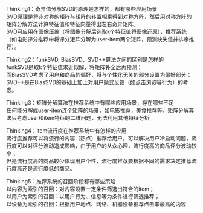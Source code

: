 Thinking1：奇异值分解SVD的原理是怎样的，都有哪些应用场景    
SVD原理是将非对称的矩阵与矩阵的转置相乘得到对称方阵，然后用对称方阵的矩阵分解方法计算特征值和特征向量得出左右奇异矩阵。    
SVD可应用在图像压缩（将图像分解后选取k个特征值将图像还原），推荐系统（如电影评分推荐中将评分矩阵分解为user-item两个矩阵，预测缺失值并排序推荐）。    
    
Thinking2：funkSVD, BiasSVD，SVD++算法之间的区别是怎样的    
funkSVD是取k个特征值求近似解，将矩阵补全后再预测；    
而BiasSVD考虑了用户和商品的偏好，将与个性化无关的部分设置为偏好部分；   
SVD++是在BiasSVD的基础上加上对用户隐式反馈（如点击浏览等行为）的考虑。    
    
Thinking3：矩阵分解算法在推荐系统中有哪些应用场景，存在哪些不足    
任何能分解成user-item连个矩阵的场景，如电影推荐，美食推荐等，矩阵分解算法只考虑user和item特征的二维问题，无法利用其他特征分析    
    
Thinking4：item流行度在推荐系统中有怎样的应用    
流行度推荐可以将流行的内容（热点）推荐给用户，可以解决用户冷启动问题，流行度可以对评分波动造成影响，由于用户的从众心理，流行度高的商品评分波动较小；    
但是流行度高的商品较少体现用户个性，流行度推荐要根据不同的需求决定推荐流行度高还是流行度低的商品。    
    
Thinking5：推荐系统的召回阶段都有哪些策略    
以内容为索引的召回：对内容设置一定条件筛选出符合的item；    
以用户为索引的召回：以用户行为、信息等为条件进行筛选推荐；    
以设备为索引的召回：根据用户地点、网络、机器设备推荐点击率最高的内容    
    
